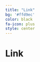 ```yaml
---
title: "Link"
bg: '#ffd9ec'
color: black
fa-icon: plus
style: center
---
```


# Link


<span class="more-icons">
<a href="https://www.linkedin.com/in/just4jin/"><i class="fa fa-linkedin fa-3x"></i></a>
<a href="https://github.com/just4jin/"><i class="fa fa-github fa-3x"></i></a>
<a href="http://www.slideshare.net/JinLi14"><i class="fa fa-slideshare fa-3x"></i></a>
<a href="https://www.facebook.com/li.jin.332"><i class="fa fa-facebook-square fa-3x"></i></a>
</span>
